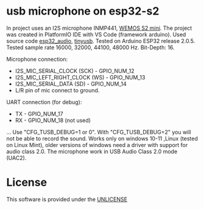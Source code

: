 # usb microphone on esp32-s2

  In project uses an  I2S microphone INMP441, <a href="https://www.wemos.cc/en/latest/s2/s2_mini.html" rel="nofollow">WEMOS S2 mini</a>.
  The project was created in  PlatformIO IDE with VS Code (framework arduino).
  Used source code <a href="https://github.com/atomic14/esp32_audio" rel="nofollow">esp32_audio</a>, <a href="https://github.com/hathach/tinyusb"    rel="nofollow">tinyusb</a>.
  Tested on Arduino ESP32 release 2.0.5.  
  Tested sample rate 16000, 32000, 44100, 48000 Hz.
  Bit-Depth: 16.
  
  Microphone connection: 
  - I2S_MIC_SERIAL_CLOCK      (SCK)   -   GPIO_NUM_12
  - I2S_MIC_LEFT_RIGHT_CLOCK  (WS)    -   GPIO_NUM_13
  - I2S_MIC_SERIAL_DATA       (SD)    -   GPIO_NUM_14
  - L/R pin of mic connect to ground.
  
  UART connection (for debug):
  - TX   -   GPIO_NUM_17
  - RX   -   GPIO_NUM_18  (not used)
  
  
  ... Use "CFG_TUSB_DEBUG=1 or 0".
  With "CFG_TUSB_DEBUG=2" you will not be able to record the sound.
  Works only on windows 10-11 ,Linux (tested on Linux Mint), older versions of windows need a driver with support for audio class 2.0.
  The microphone work in USB Audio Class 2.0 mode (UAC2).


# License

  This software is provided under the  <a href="http://unlicense.org/" rel="nofollow">UNLICENSE</a>

